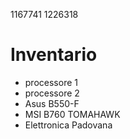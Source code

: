 1167741 
1226318 
# Inventario 
- processore 1 
- processore 2 
- Asus B550-F
- MSI B760 TOMAHAWK
- Elettronica Padovana

